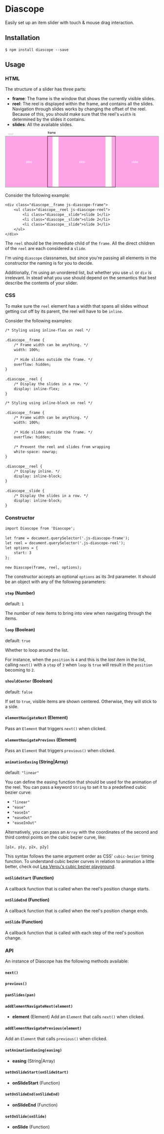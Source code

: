 # Diascope
Easily set up an item slider with touch & mouse drag interaction.

## Installation
```
$ npm install diascope --save
```

## Usage
### HTML
The structure of a slider has three parts:

* **frame**: The frame is the window that shows the currently visible slides.
* **reel**: The reel is displayed within the frame, and contains all the slides. Navigation through slides works by changing the offset of the reel. Because of this, you should make sure that the reel's `width` is determined by the slides it contains.
* **slides**: All the available slides.

![A diagram displaying the expected slider structure.](structure-diagram.png)

Consider the following example:

```
<div class="diascope__frame js-diascope-frame">
	<ul class="diascope__reel js-diascope-reel">
		<li class="diascope__slide">slide 1</li>
		<li class="diascope__slide">slide 2</li>
		<li class="diascope__slide">slide 3</li>
	</ul>
</div>
```

The `reel` should be the immediate child of the `frame`. All the direct children of the `reel` are each considered a `slide`.

I'm using `diascope` classnames, but since you're passing all elements in the constructor the naming is for you to decide.

Additionally, I'm using an unordered list, but whether you use `ul` or `div` is irrelevant. In stead what you use should depend on the semantics that best describe the contents of your slider.

### CSS
To make sure the `reel` element has a width that spans all slides without getting cut off by its parent, the reel will have to be `inline`.

Consider the following examples:

```
/* Styling using inline-flex on reel */

.diascope__frame {
	/* Frame width can be anything. */
    width: 100%;

	/* Hide slides outside the frame. */
    overflow: hidden;
}

.diascope__reel {
	/* Display the slides in a row. */
    display: inline-flex;
}
```

```
/* Styling using inline-block on reel */

.diascope__frame {
	/* Frame width can be anything. */
    width: 100%;

	/* Hide slides outside the frame. */
    overflow: hidden;

	/* Prevent the reel and slides from wrapping
    white-space: nowrap;
}

.diascope__reel {
	/* Display inline. */
    display: inline-block;
}

.diascope__slide {
	/* Display the slides in a row. */
    display: inline-block;
}
```

### Constructor
```
import Diascope from 'Diascope';

let frame = document.querySelector('.js-diascope-frame');
let reel = document.querySelector('.js-diascope-reel');
let options = {
	start: 3
};

new Diascope(frame, reel, options);
```

The constructor accepts an optional `options` as its 3rd parameter. It should be an object with any of the following parameters:

#### `step` (Number)
default: `1`

The number of new items to bring into view when navigating through the items.

#### `loop` (Boolean)
default: `true`

Whether to loop around the list.

For instance, when the `position` is `4` and this is the *last item* in the list, calling `next()` with a `step` of `3` when `loop` is `true` will result in the `position` becoming to `2`.

#### `shouldCenter` (Boolean)
default: `false`

If set to `true`, visible items are shown centered. Otherwise, they will stick to a side.

#### `elementNavigateNext` (Element)
Pass an `Element` that triggers `next()` when clicked.

#### `elementNavigatePrevious` (Element)
Pass an `Element` that triggers `previous()` when clicked.

#### `animationEasing` (String|Array)
default: `"linear"`

You can define the easing function that should be used for the animation of the reel. You can pass a keyword `String` to set it to a predefined cubic bezier curve:
* `"linear"`
* `"ease"`
* `"easeIn"`
* `"easeOut"`
* `"easeInOut"`

Alternatively, you can pass an `Array` with the coordinates of the second and third control points on the cubic bezier curve, like:

`[p1x, p1y, p2x, p2y]`

This syntax follows the same argument order as CSS' `cubic-bezier` timing function. To understand cubic bezier curves in relation to animation a little better, check out [Lea Verou's cubic bezier playground](http://cubic-bezier.com).

#### `onSlideStart` (Function)
A callback function that is called when the reel's position change starts.

#### `onSlideEnd` (Function)
A callback function that is called when the reel's position change ends.

#### `onSlide` (Function)
A callback function that is called with each step of the reel's position change.

### API
An instance of Diascope has the following methods available:

#### `next()`

#### `previous()`

#### `panSlides(pan)`

#### `addElementNavigateNext(element)`
* **element** (Element)
Add an `Element` that calls `next()` when clicked.

#### `addElementNavigatePrevious(element)`
Add an `Element` that calls `previous()` when clicked.

#### `setAnimationEasing(easing)`
* **easing** (String|Array)

#### `setOnSlideStart(onSlideStart)`
* **onSlideStart** (Function)

#### `setOnSlideEnd(onSlideEnd)`
* **onSlideEnd** (Function)

#### `setOnSlide(onSlide)`
* **onSlide** (Function)
